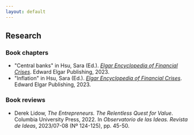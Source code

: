 ```yaml
---
layout: default
---
```


## Research

### Book chapters
- "Central banks" in Hsu, Sara (Ed.). <a href="https://www.e-elgar.com/shop/gbp/elgar-encyclopedia-of-financial-crises-9781800377356.html" target="_blank"><i>Elgar Encyclopedia of Financial Crises</i></a>. Edward Elgar Publishing, 2023.
- "Inflation" in Hsu, Sara (Ed.). <a href="https://www.e-elgar.com/shop/gbp/elgar-encyclopedia-of-financial-crises-9781800377356.html" target="_blank"><i>Elgar Encyclopedia of Financial Crises</i></a>. Edward Elgar Publishing, 2023.

### Book reviews

- Derek Lidow, *The Entrepreneurs. The Relentless Quest for Value*. Columbia University Press, 2022. In *Observatorio de las Ideas. Revista de Ideas*, 2023/07-08 (Nº 124-125), pp. 45-50.

<!--### Peer-reviewed articles-->
<!--### Working papers-->

